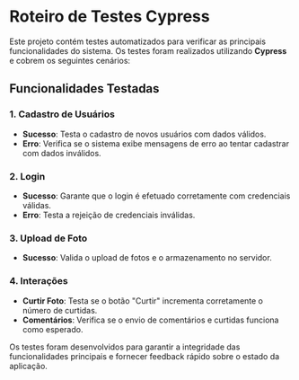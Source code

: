# Roteiro de Testes Cypress

Este projeto contém testes automatizados para verificar as principais funcionalidades do sistema. Os testes foram realizados utilizando **Cypress** e cobrem os seguintes cenários:

## Funcionalidades Testadas

### 1. Cadastro de Usuários
- **Sucesso**: Testa o cadastro de novos usuários com dados válidos.
- **Erro**: Verifica se o sistema exibe mensagens de erro ao tentar cadastrar com dados inválidos.

### 2. Login
- **Sucesso**: Garante que o login é efetuado corretamente com credenciais válidas.
- **Erro**: Testa a rejeição de credenciais inválidas.

### 3. Upload de Foto
- **Sucesso**: Valida o upload de fotos e o armazenamento no servidor.

### 4. Interações
- **Curtir Foto**: Testa se o botão "Curtir" incrementa corretamente o número de curtidas.
- **Comentários**: Verifica se o envio de comentários e curtidas funciona como esperado.

Os testes foram desenvolvidos para garantir a integridade das funcionalidades principais e fornecer feedback rápido sobre o estado da aplicação.
